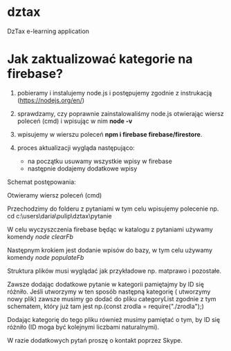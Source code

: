 # dztax
DzTax e-learning application

# Jak zaktualizować kategorie na firebase?

1. pobieramy i instalujemy node.js i postępujemy zgodnie z instrukacją (https://nodejs.org/en/)
2. sprawdzamy, czy poprawnie zainstalowaliśmy node.js otwierając wiersz poleceń (cmd) i wpisując w nim **node -v**

3. wpisujemy w wierszu poleceń **npm i firebase firebase/firestore**. 


4. proces aktualizacji wygląda następująco:
    - na początku usuwamy wszystkie wpisy w firebase
    - następnie dodajemy dodatkowe wpisy

Schemat postępowania:

Otwieramy wiersz poleceń (cmd)

Przechodzimy do folderu z pytaniami w tym celu wpisujemy polecenie np. 
cd c:\users\daria\pulip\dztax\pytanie

W celu wyczyszczenia firebase będąc w katalogu z pytaniami używamy komendy *node clearFb*

Następnym krokiem jest dodanie wpisów do bazy, w tym celu używamy komendy *node populateFb*

Struktura plików musi wyglądać jak przykładowe np. matprawo i pozostałe. 

Zawsze dodając dodatkowe pytanie w kategorii pamiętajmy by ID się różniło. Jeśli utworzymy w ten sposób następną kategorię ( utworzymy nowy plik) zawsze musimy go dodać do pliku categoryList zgodnie z tym schematem, który już tam jest np.(const zrodla = require("./zrodla");) 

Dodając kategorię do tego pliku również musimy pamiętać o tym, by ID się różniło (ID moga być kolejnymi liczbami naturalnymi).

W razie dodatkowych pytań proszę o kontakt poprzez Skype.



